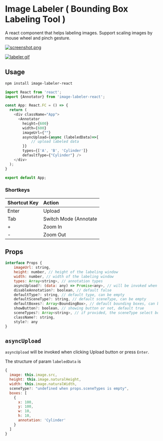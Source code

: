 # Image Labeler ( Bounding Box Labeling Tool )

A react component that helps labeling images. Support scaling images by mouse wheel and pinch gesture.

[![screenshot.png](https://i.postimg.cc/cJrdb8Sx/screenshot.png)](https://postimg.cc/t1G01JJw)

[![labeler.gif](https://i.postimg.cc/L4rMYRxQ/labeler.gif)](https://postimg.cc/F1g6wt50)

## Usage

```bash
npm install image-labeler-react
```

```js
import React from 'react';
import {Annotator} from 'image-labeler-react';

const App: React.FC = () => {
  return (
    <div className="App">
      <Annotator 
        height={600} 
        width={600} 
        imageUrl={""} 
        asyncUpload={async (labeledData)=>{
            // upload labeled data
        }} 
        types={['A', 'B', 'Cylinder']}
        defaultType={"Cylinder"} />
    </div>
  );
}

export default App;
```

### Shortkeys

|Shortcut Key| Action|
|:-----------|:------|
|   Enter    |  Upload  |
|   Tab    |  Switch Mode (Annotate|Move)  |
|   +    |  Zoom In  |
|   -    |  Zoom Out  |


## Props

```javascript
interface Props {
    imageUrl: string,
    height: number, // height of the labeling window
    width: number, // width of the labeling window
    types: Array<string>, // annotation types
    asyncUpload?: (data: any) => Promise<any>, // will be invoked when uploading. you can switch to next image in this callback
    disableAnnotation?: boolean, // default false
    defaultType?: string, // default type, can be empty
    defaultSceneType?: string, // default sceneType, can be empty
    defaultBoxes?: Array<BoundingBox>, // default bounding boxes, can be empty
    showButton?: boolean, // showing button or not, default true
    sceneTypes?: Array<string>, // if provided, the sceneType select box will show up
    className?: string,
    style?: any
}
```

## `asyncUpload`

`asyncUpload` will be invoked when clicking Upload button or press `Enter`. 

The structure of param `labeledData` is

```js
{
  image: this.image.src,
  height: this.image.naturalHeight,
  width: this.image.naturalWidth,
  sceneType?: "undefined when props.sceneTypes is empty",
  boxes: [
    {
      x: 100,
      y: 100,
      w: 10,
      h: 10,
      annotation: 'Cylinder'
    }
  ]
}
```


